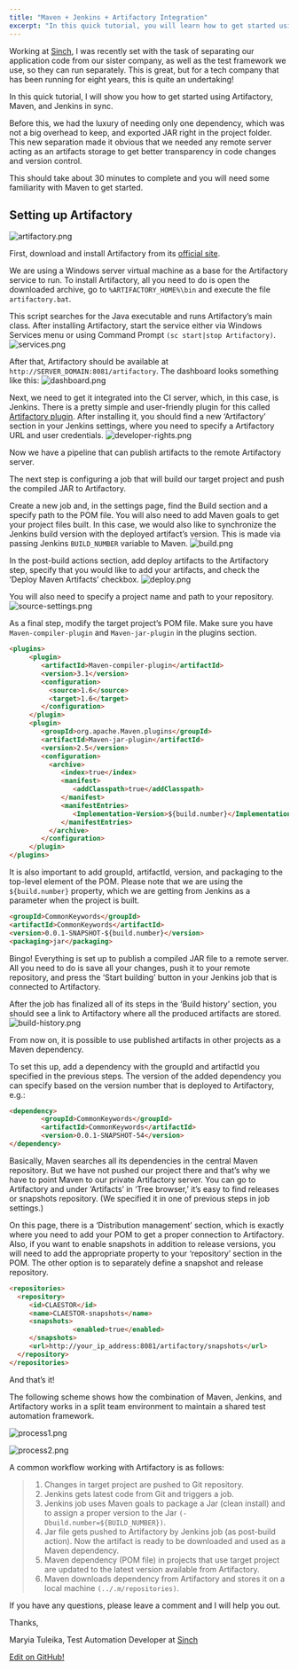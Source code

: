 ```yaml
---
title: "Maven + Jenkins + Artifactory Integration"
excerpt: "In this quick tutorial, you will learn how to get started using Artifactory, Maven, and Jenkins in sync. Continue reading our simple step-by-step guide now."
---
```

Working at [Sinch](https://www.sinch.com/), I was recently set with the task of separating our application code from our sister company, as well as the test framework we use, so they can run separately. This is great, but for a tech company that has been running for eight years, this is quite an undertaking!

In this quick tutorial, I will show you how to get started using Artifactory, Maven, and Jenkins in sync.

Before this, we had the luxury of needing only one dependency, which was not a big overhead to keep, and exported JAR right in the project folder. This new separation made it obvious that we needed any remote server acting as an artifacts storage to get better transparency in code changes and version control.

This should take about 30 minutes to complete and you will need some familiarity with Maven to get started.

## Setting up Artifactory
![artifactory.png](images/6fc4bd1-artifactory.png)

First, download and install Artifactory from its [official site](http://www.jfrog.com/open-source/).

We are using a Windows server virtual machine as a base for the Artifactory service to run. To install Artifactory, all you need to do is open the downloaded archive, go to `%ARTIFACTORY_HOME%\bin` and execute the file `artifactory.bat`.

This script searches for the Java executable and runs Artifactory’s main class. After installing Artifactory, start the service either via Windows Services menu or using Command Prompt `(sc start|stop Artifactory)`.
![services.png](images/09117c0-services.png)

After that, Artifactory should be available at `http://SERVER_DOMAIN:8081/artifactory`. The dashboard looks something like this:
![dashboard.png](images/4d4915f-dashboard.png)

Next, we need to get it integrated into the CI server, which, in this case, is Jenkins. There is a pretty simple and user-friendly plugin for this called [Artifactory plugin](https://wiki.jenkins-ci.org/display/JENKINS/Artifactory+Plugin). After installing it, you should find a new ‘Artifactory’ section in your Jenkins settings, where you need to specify a Artifactory URL and user credentials.
![developer-rights.png](images/2f71604-developer-rights.png)

Now we have a pipeline that can publish artifacts to the remote Artifactory server.

The next step is configuring a job that will build our target project and push the compiled JAR to Artifactory.

Create a new job and, in the settings page, find the Build section and a specify path to the POM file. You will also need to add Maven goals to get your project files built. In this case, we would also like to synchronize the Jenkins build version with the deployed artifact’s version. This is made via passing Jenkins `BUILD_NUMBER` variable to Maven.
![build.png](images/4703352-build.png)

In the post-build actions section, add deploy artifacts to the Artifactory step, specify that you would like to add your artifacts, and check the ‘Deploy Maven Artifacts’ checkbox.
![deploy.png](images/c5a229c-deploy.png)

You will also need to specify a project name and path to your repository.
![source-settings.png](images/a8632d5-source-settings.png)

As a final step, modify the target project’s POM file. Make sure you have `Maven-compiler-plugin` and `Maven-jar-plugin` in the plugins section.

```html
<plugins>
     <plugin>
        <artifactId>Maven-compiler-plugin</artifactId>
        <version>3.1</version>
        <configuration>
          <source>1.6</source>
          <target>1.6</target>
        </configuration>
     </plugin>
     <plugin>
        <groupId>org.apache.Maven.plugins</groupId>
        <artifactId>Maven-jar-plugin</artifactId>
        <version>2.5</version>
        <configuration>
          <archive>
             <index>true</index>
             <manifest>
                <addClasspath>true</addClasspath>
             </manifest>
             <manifestEntries>
                <Implementation-Version>${build.number}</Implementation-Version>
             </manifestEntries>
          </archive>
        </configuration>
     </plugin>
</plugins>
```

It is also important to add groupId, artifactId, version, and packaging to the top-level element of the POM. Please note that we are using the `${build.number}` property, which we are getting from Jenkins as a parameter when the project is built.

```html
<groupId>CommonKeywords</groupId>
<artifactId>CommonKeywords</artifactId>
<version>0.0.1-SNAPSHOT-${build.number}</version>
<packaging>jar</packaging>
```

Bingo! Everything is set up to publish a compiled JAR file to a remote server. All you need to do is save all your changes, push it to your remote repository, and press the ‘Start building’ button in your Jenkins job that is connected to Artifactory.

After the job has finalized all of its steps in the ‘Build history’ section, you should see a link to Artifactory where all the produced artifacts are stored.
![build-history.png](images/9fb2b47-build-history.png)

From now on, it is possible to use published artifacts in other projects as a Maven dependency.

To set this up, add a dependency with the groupId and artifactId you specified in the previous steps. The version of the added dependency you can specify based on the version number that is deployed to Artifactory, e.g.:

```html
<dependency>
        <groupId>CommonKeywords</groupId>
        <artifactId>CommonKeywords</artifactId>
        <version>0.0.1-SNAPSHOT-54</version>
</dependency>
```

Basically, Maven searches all its dependencies in the central Maven repository. But we have not pushed our project there and that’s why we have to point Maven to our private Artifactory server. You can go to Artifactory and under ‘Artifacts’ in ‘Tree browser,’ it’s easy to find releases or snapshots repository. (We specified it in one of previous steps in job settings.)

On this page, there is a ‘Distribution management’ section, which is exactly where you need to add your POM to get a proper connection to Artifactory. Also, if you want to enable snapshots in addition to release versions, you will need to add the appropriate property to your ‘repository’ section in the POM. The other option is to separately define a snapshot and release repository.

```html
<repositories>
  <repository>
     <id>CLAESTOR</id>
     <name>CLAESTOR-snapshots</name>
     <snapshots>
                <enabled>true</enabled>
     </snapshots>
     <url>http://your_ip_address:8081/artifactory/snapshots</url>
  </repository>
</repositories>
```

And that’s it!

The following scheme shows how the combination of Maven, Jenkins, and Artifactory works in a split team environment to maintain a shared test automation framework.

![process1.png](images/17a04bb-process1.png)


![process2.png](images/0f098d3-process2.png)

A common workflow working with Artifactory is as follows:

> 1.  Changes in target project are pushed to Git repository.
> 2.  Jenkins gets latest code from Git and triggers a job.
> 3.  Jenkins job uses Maven goals to package a Jar (clean install) and to assign a proper version to the Jar `(-Dbuild.number=${BUILD_NUMBER})`.
> 4.  Jar file gets pushed to Artifactory by Jenkins job (as post-build action). Now the artifact is ready to be downloaded and used as a Maven dependency.
> 5.  Maven dependency (POM file) in projects that use target project are updated to the latest version available from Artifactory.
> 6.  Maven downloads dependency from Artifactory and stores it on a local machine `(../.m/repositories)`.

If you have any questions, please leave a comment and I will help you out.

Thanks,

Maryia Tuleika, Test Automation Developer at [Sinch](https://www.sinch.com/)

<a class="gitbutton pill" target="_blank" href="https://github.com/sinch/docs/blob/master/docs/tutorials/java/maven-jenkins-artifactory-integration.md"><span class="fab fa-github"></span>Edit on GitHub!</a>